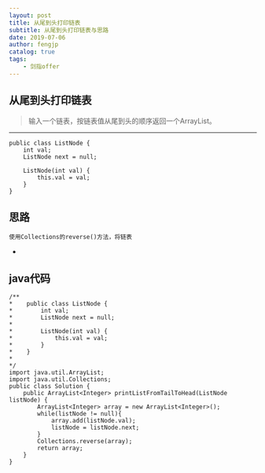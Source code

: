 ```yaml
---
layout: post
title: 从尾到头打印链表
subtitle: 从尾到头打印链表与思路
date: 2019-07-06
author: fengjp
catalog: true
tags:
    - 剑指offer
---
```


## 从尾到头打印链表

> 输入一个链表，按链表值从尾到头的顺序返回一个ArrayList。
---

    public class ListNode {
        int val;
        ListNode next = null;

        ListNode(int val) {
            this.val = val;
        }
    }

## 思路

    使用Collections的reverse()方法，将链表
-

## java代码

    /**
    *    public class ListNode {
    *        int val;
    *        ListNode next = null;
    *
    *        ListNode(int val) {
    *            this.val = val;
    *        }
    *    }
    *
    */
    import java.util.ArrayList;
    import java.util.Collections;
    public class Solution {
        public ArrayList<Integer> printListFromTailToHead(ListNode listNode) {
            ArrayList<Integer> array = new ArrayList<Integer>();
            while(listNode != null){
                array.add(listNode.val);
                listNode = listNode.next;
            }
            Collections.reverse(array);
            return array;
        }
    }